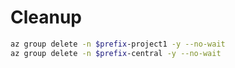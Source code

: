 # Cleanup

```bash
az group delete -n $prefix-project1 -y --no-wait
az group delete -n $prefix-central -y --no-wait
```